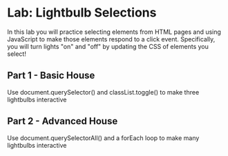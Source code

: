 # Lab: Lightbulb Selections

In this lab you will practice selecting elements from HTML pages and using JavaScript to make those elements respond to a click event. Specifically, you will turn lights "on" and "off" by updating the CSS of elements you select!

## Part 1 - Basic House
Use document.querySelector() and classList.toggle() to make three lightbulbs interactive

## Part 2 - Advanced House
Use document.querySelectorAll() and a forEach loop to make many lightbulbs interactive